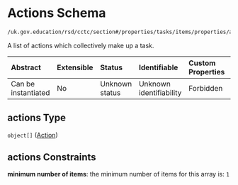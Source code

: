 # Actions Schema

```txt
/uk.gov.education/rsd/cctc/section#/properties/tasks/items/properties/actions
```

A list of actions which collectively make up a task.

| Abstract            | Extensible | Status         | Identifiable            | Custom Properties | Additional Properties | Access Restrictions | Defined In                                                                                      |
| :------------------ | :--------- | :------------- | :---------------------- | :---------------- | :-------------------- | :------------------ | :---------------------------------------------------------------------------------------------- |
| Can be instantiated | No         | Unknown status | Unknown identifiability | Forbidden         | Allowed               | none                | [section.schema.json\*](../../app/workflows/schemas/section.schema.json "open original schema") |

## actions Type

`object[]` ([Action](section-properties-tasks-task-properties-actions-action.md))

## actions Constraints

**minimum number of items**: the minimum number of items for this array is: `1`
